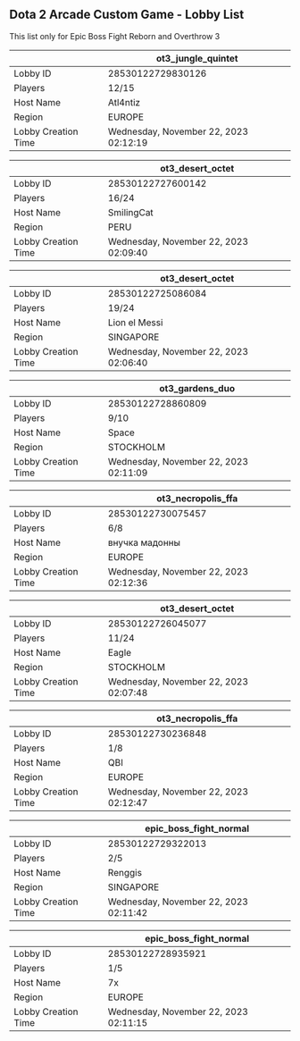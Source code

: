 ## Dota 2 Arcade Custom Game - Lobby List

This list only for Epic Boss Fight Reborn and Overthrow 3

|  | ot3_jungle_quintet |
| ------ | ------ |
| Lobby ID | 28530122729830126 |
| Players | 12/15 |
| Host Name | Atl4ntiz |
| Region | EUROPE |
| Lobby Creation Time | Wednesday, November 22, 2023 02:12:19 |


|  | ot3_desert_octet |
| ------ | ------ |
| Lobby ID | 28530122727600142 |
| Players | 16/24 |
| Host Name | SmilingCat |
| Region | PERU |
| Lobby Creation Time | Wednesday, November 22, 2023 02:09:40 |


|  | ot3_desert_octet |
| ------ | ------ |
| Lobby ID | 28530122725086084 |
| Players | 19/24 |
| Host Name | Lion el Messi |
| Region | SINGAPORE |
| Lobby Creation Time | Wednesday, November 22, 2023 02:06:40 |


|  | ot3_gardens_duo |
| ------ | ------ |
| Lobby ID | 28530122728860809 |
| Players | 9/10 |
| Host Name | Space |
| Region | STOCKHOLM |
| Lobby Creation Time | Wednesday, November 22, 2023 02:11:09 |


|  | ot3_necropolis_ffa |
| ------ | ------ |
| Lobby ID | 28530122730075457 |
| Players | 6/8 |
| Host Name | внучка мадонны |
| Region | EUROPE |
| Lobby Creation Time | Wednesday, November 22, 2023 02:12:36 |


|  | ot3_desert_octet |
| ------ | ------ |
| Lobby ID | 28530122726045077 |
| Players | 11/24 |
| Host Name | Eagle |
| Region | STOCKHOLM |
| Lobby Creation Time | Wednesday, November 22, 2023 02:07:48 |


|  | ot3_necropolis_ffa |
| ------ | ------ |
| Lobby ID | 28530122730236848 |
| Players | 1/8 |
| Host Name | QBI |
| Region | EUROPE |
| Lobby Creation Time | Wednesday, November 22, 2023 02:12:47 |


|  | epic_boss_fight_normal |
| ------ | ------ |
| Lobby ID | 28530122729322013 |
| Players | 2/5 |
| Host Name | Renggis |
| Region | SINGAPORE |
| Lobby Creation Time | Wednesday, November 22, 2023 02:11:42 |


|  | epic_boss_fight_normal |
| ------ | ------ |
| Lobby ID | 28530122728935921 |
| Players | 1/5 |
| Host Name | 7x |
| Region | EUROPE |
| Lobby Creation Time | Wednesday, November 22, 2023 02:11:15 |



